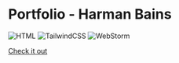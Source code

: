 # Portfolio - Harman Bains
![HTML](https://img.shields.io/badge/HTML5-E34F26?style=for-the-badge&logo=html5&logoColor=white)
![TailwindCSS](https://img.shields.io/badge/Tailwind_CSS-38B2AC?style=for-the-badge&logo=tailwind-css&logoColor=white)
![WebStorm](https://img.shields.io/badge/WebStorm-000000?style=for-the-badge&logo=WebStorm&logoColor=white)

[Check it out](http://hkbains.github.io/hkbains)